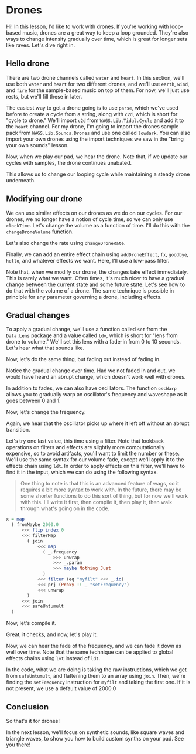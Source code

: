 # Drones

Hi! In this lesson, I'd like to work with drones. If you're working with loop-based music, drones are a great way to keep a loop grounded. They're also ways to change intensity gradually over time, which is great for longer sets like raves. Let's dive right in.

## Hello drone

There are two drone channels called `water` and `heart`. In this section, we'll use both `water` and `heart` for two different drones, and we'll use `earth`, `wind`, and `fire` for the sample-based music on top of them. For now, we'll just use rests, but we'll fill these in later.

The easiest way to get a drone going is to use `parse`, which we've used before to create a cycle from a string, along with `c2d`, which is short for "cycle to drone." We'll import `c2d` from `WAGS.Lib.Tidal.Cycle` and add it to the `heart` channel. For my drone, I'm going to import the drones sample pack from `WAGS.Lib.Sounds.Drones` and use one called `lowdark`. You can also import your own drones using the import techniques we saw in the "bring your own sounds" lesson.

Now, when we play our pad, we hear the drone. Note that, if we update our cycles with samples, the drone continues unabated.

This allows us to change our looping cycle while maintaining a steady drone underneath.

## Modifying our drone

We can use similar effects on our drones as we do on our cycles. For our drones, we no longer have a notion of cycle time, so we can only use `clockTime`. Let's change the volume as a function of time. I'll do this with the `changeDroneVolume` function.

Let's also change the rate using `changeDroneRate`.

Finally, we can add an entire effect chain using `addDroneEffect`, `fx`, `goodbye`, `hello`, and whatever effects we want. Here, I'll use a low-pass filter.

Note that, when we modify our drone, the changes take effect immediately. This is rarely what we want. Often times, it's much nicer to have a gradual change between the current state and some future state. Let's see how to do that with the volume of a drone. The same technique is possible in principle for any parameter governing a drone, including effects.

## Gradual changes

To apply a gradual change, we'll use a function called `set` from the `Data.Lens` package and a value called `ldv`, which is short for "lens from drone to volume." We'll set this lens with a fade-in from 0 to 10 seconds. Let's hear what that sounds like.

Now, let's do the same thing, but fading out instead of fading in.

Notice the gradual change over time. Had we not faded in and out, we would have heard an abrupt change, which doesn't work well with drones.

In addition to fades, we can also have oscillators. The function `oscWarp` allows you to gradually warp an oscillator's frequency and waveshape as it goes between 0 and 1.

Now, let's change the frequency.

Again, we hear that the oscillator picks up where it left off without an abrupt transition.

Let's try one last value, this time using a filter. Note that lookback operations on filters and effects are slightly more computationally expensive, so to avoid artifacts, you'll want to limit the number or these. We'll use the same syntax for our volume fade, except we'll apply it to the effects chain using `ldt`. In order to apply effects on this filter, we'll have to find it in the input, which we can do using the following syntax.

> One thing to note is that this is an advanced feature of wags, so it requires a bit more syntax to work with. In the future, there may be some shorter functions to do this sort of thing, but for now we'll work with this. I'll write it first, then compile it, then play it, then walk through what's going on in the code.

```purescript
x = map
  ( fromMaybe 2000.0
      <<< flip index 0
      <<< filterMap
        ( join
            <<< map
              ( _.frequency
                  >>> unwrap
                  >>> _.param
                  >>> maybe Nothing Just
              )
            <<< filter (eq "myfilt" <<< _.id)
            <<< prj (Proxy :: _ "setFrequency")
            <<< unwrap
        )
      <<< join
      <<< safeUntumult
  )
```

Now, let's compile it.

Great, it checks, and now, let's play it.

Now, we can hear the fade of the frequency, and we can fade it down as well over time. Note that the same technique can be applied to global effects chains using `lvt` instead of `ldt`.

In the code, what we are doing is taking the raw instructions, which we get from `safeUntumult`, and flattening them to an array using `join`. Then, we're finding the `setFrequency` instruction for `myfilt` and taking the first one. If it is not present, we use a default value of 2000.0

## Conclusion

So that's it for drones! 

In the next lesson, we'll focus on synthetic sounds, like square waves and triangle waves, to show you how to build custom synths on your pad. See you there!
